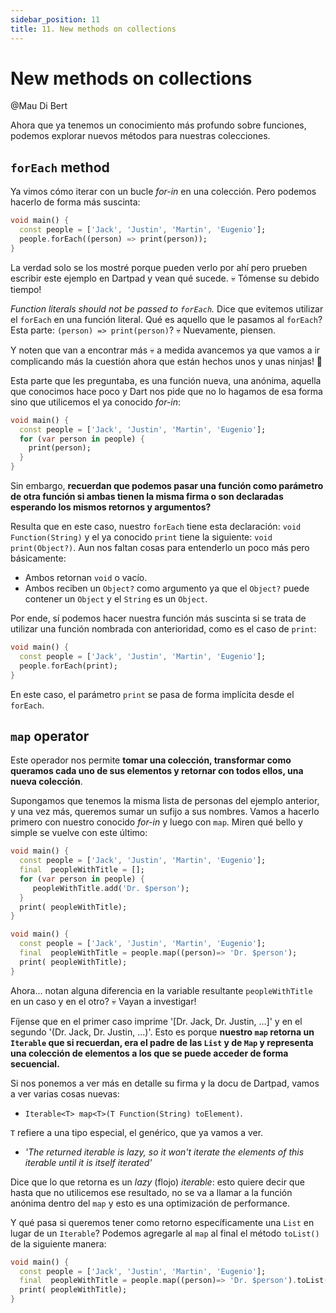 ```yaml
---
sidebar_position: 11
title: 11. New methods on collections
---
```


# New methods on collections

@Mau Di Bert

Ahora que ya tenemos un conocimiento más profundo sobre funciones, podemos explorar nuevos métodos para nuestras colecciones.

## `forEach` method

Ya vimos cómo iterar con un bucle _for-in_ en una colección. Pero podemos hacerlo de forma más suscinta:

```dart
void main() {
  const people = ['Jack', 'Justin', 'Martin', 'Eugenio'];
  people.forEach((person) => print(person));
}
```

La verdad solo se los mostré porque pueden verlo por ahí pero prueben escribir este ejemplo en Dartpad y vean qué sucede. 💀 Tómense su debido tiempo!

_Function literals should not be passed to `forEach`._ Dice que evitemos utilizar el `forEach` en una función literal. Qué es aquello que le pasamos al `forEach`? Esta parte: `(person) => print(person)`? 💀 Nuevamente, piensen.

Y noten que van a encontrar más 💀 a medida avancemos ya que vamos a ir complicando más la cuestión ahora que están hechos unos y unas ninjas! 🥷

Esta parte que les preguntaba, es una función nueva, una anónima, aquella que conocimos hace poco y Dart nos pide que no lo hagamos de esa forma sino que utilicemos el ya conocido _for-in_:

```dart
void main() {
  const people = ['Jack', 'Justin', 'Martin', 'Eugenio'];
  for (var person in people) {
    print(person);
  }
}
```

Sin embargo, __recuerdan que podemos pasar una función como parámetro de otra función si ambas tienen la misma firma o son declaradas esperando los mismos retornos y argumentos?__

Resulta que en este caso, nuestro `forEach` tiene esta declaración:
`void Function(String)` y el ya conocido `print` tiene la siguiente: `void print(Object?)`. Aun nos faltan cosas para entenderlo un poco más pero básicamente:

- Ambos retornan `void` o vacío.
- Ambos reciben un `Object?` como argumento ya que el `Object?` puede contener un `Object` y el `String` es un `Object`.

Por ende, sí podemos hacer nuestra función más suscinta si se trata de utilizar una función nombrada con anterioridad, como es el caso de `print`:

```dart
void main() {
  const people = ['Jack', 'Justin', 'Martin', 'Eugenio'];
  people.forEach(print);
}
```

En este caso, el parámetro `print` se pasa de forma implícita desde el `forEach`.

## `map` operator

Este operador nos permite __tomar una colección, transformar como queramos cada uno de sus elementos y retornar con todos ellos, una nueva colección__.

Supongamos que tenemos la misma lista de personas del ejemplo anterior, y una vez más, queremos sumar un sufijo a sus nombres. Vamos a hacerlo primero con nuestro conocido _for-in_ y luego con `map`. Miren qué bello y simple se vuelve con este último:

```dart
void main() {
  const people = ['Jack', 'Justin', 'Martin', 'Eugenio'];
  final  peopleWithTitle = [];
  for (var person in people) {
     peopleWithTitle.add('Dr. $person');
  }
  print( peopleWithTitle);
}
```

```dart
void main() {
  const people = ['Jack', 'Justin', 'Martin', 'Eugenio'];
  final  peopleWithTitle = people.map((person)=> 'Dr. $person');
  print( peopleWithTitle);
}
```

Ahora... notan alguna diferencia en la variable resultante `peopleWithTitle` en un caso y en el otro? 💀 Vayan a investigar!

Fíjense que en el primer caso imprime '[Dr. Jack, Dr. Justin, ...]' y en el segundo '(Dr. Jack, Dr. Justin, ...)'. Esto es porque __nuestro `map` retorna un `Iterable` que si recuerdan, era el padre de las `List` y de `Map` y representa una colección de elementos a los que se puede acceder de forma secuencial.__

Si nos ponemos a ver más en detalle su firma y la docu de Dartpad, vamos a ver varias cosas nuevas:

- `Iterable<T> map<T>(T Function(String) toElement)`.

`T` refiere a una tipo especial, el genérico, que ya vamos a ver.

- _'The returned iterable is lazy, so it won't iterate the elements of this iterable until it is itself iterated'_

Dice que lo que retorna es un _lazy_ (flojo) _iterable_: esto quiere decir que hasta que no utilicemos ese resultado, no se va a llamar a la función anónima dentro del `map` y esto es una optimización de performance.

Y qué pasa si queremos tener como retorno específicamente una `List` en lugar de un `Iterable`? Podemos agregarle al `map` al final el método `toList()` de la siguiente manera:

```dart
void main() {
  const people = ['Jack', 'Justin', 'Martin', 'Eugenio'];
  final  peopleWithTitle = people.map((person)=> 'Dr. $person').toList();
  print( peopleWithTitle);
}
```

